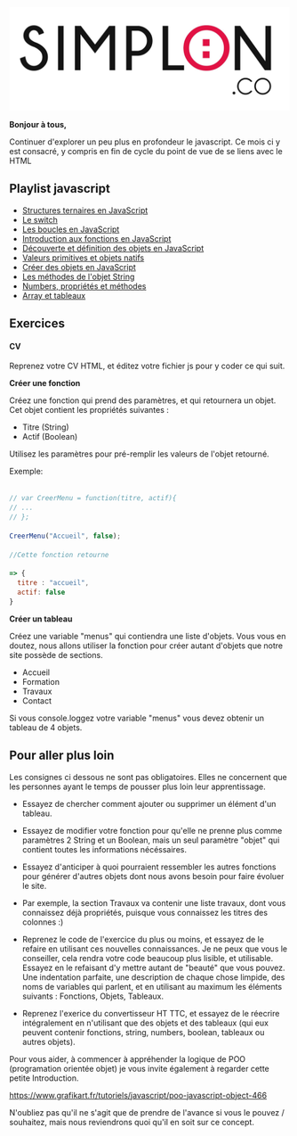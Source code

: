 ![image alt text](image_0.jpg)

**Bonjour à tous,**

Continuer d'explorer un peu plus en profondeur le javascript. Ce mois ci y est consacré, y compris en fin de cycle du point de vue de se liens avec le HTML

## Playlist javascript


* [Structures ternaires en JavaScript](https://www.youtube.com/watch?v=SCPhXNMt79I&index=14&list=PLwLsbqvBlImFB8AuT6ENIg-s87ys4yGWI)
* [Le switch](https://www.youtube.com/watch?v=pkqoAfJkLao&list=PLwLsbqvBlImFB8AuT6ENIg-s87ys4yGWI&index=15)
* [Les boucles en JavaScript](https://www.youtube.com/watch?v=z5PO4uGT2Gg&index=16&list=PLwLsbqvBlImFB8AuT6ENIg-s87ys4yGWI)
* [Introduction aux fonctions en JavaScript](https://www.youtube.com/watch?v=JqzEfz1gsVo&list=PLwLsbqvBlImFB8AuT6ENIg-s87ys4yGWI&index=17)
* [Découverte et définition des objets en JavaScript](https://www.youtube.com/watch?v=9KAZQQoGhYE&list=PLwLsbqvBlImFB8AuT6ENIg-s87ys4yGWI&index=18)
* [Valeurs primitives et objets natifs](https://www.youtube.com/watch?v=w6dXNYW7BTY&list=PLwLsbqvBlImFB8AuT6ENIg-s87ys4yGWI&index=19)
* [Créer des objets en JavaScript](https://www.youtube.com/watch?v=AgKYCm6df6o&list=PLwLsbqvBlImFB8AuT6ENIg-s87ys4yGWI&index=20)
* [Les méthodes de l'objet String](https://www.youtube.com/watch?v=ep4-dpA-pUw&list=PLwLsbqvBlImFB8AuT6ENIg-s87ys4yGWI&index=21)
* [Numbers, propriétés et méthodes](https://www.youtube.com/watch?v=DqkPxkpj3gU&list=PLwLsbqvBlImFB8AuT6ENIg-s87ys4yGWI&index=22)
* [Array et tableaux](https://www.youtube.com/watch?v=U_yJypsGMeo&list=PLwLsbqvBlImFB8AuT6ENIg-s87ys4yGWI&index=23)



## Exercices

#### CV

Reprenez votre CV HTML, et éditez votre fichier js pour y coder ce qui suit.

**Créer une fonction**

Créez une fonction qui prend des paramètres, et qui retournera un objet. Cet objet contient les propriétés suivantes :

* Titre (String)
* Actif (Boolean)

Utilisez les paramètres pour pré-remplir les valeurs de l'objet retourné.

  Exemple:

```javascript

// var CreerMenu = function(titre, actif){
// ...
// };

CreerMenu("Accueil", false);

//Cette fonction retourne

=> {
  titre : "accueil",
  actif: false
}
```
**Créer un tableau**

Créez une variable "menus" qui contiendra une liste d'objets. Vous vous en doutez, nous allons utiliser la fonction pour créer autant d'objets que notre site possède de sections.

* Accueil
* Formation
* Travaux
* Contact

Si vous console.loggez votre variable "menus" vous devez obtenir un tableau de 4 objets.

## Pour aller plus loin

Les consignes ci dessous ne sont pas obligatoires. Elles ne concernent que les personnes ayant le temps de pousser plus loin leur apprentissage.

* Essayez de chercher comment ajouter ou supprimer un élément d'un tableau.

* Essayez de modifier votre fonction pour qu'elle ne prenne plus comme paramètres 2 String et un Boolean, mais un seul paramètre "objet" qui contient toutes les informations nécéssaires.

* Essayez d'anticiper à quoi pourraient ressembler les autres fonctions pour générer d'autres objets dont nous avons besoin pour faire évoluer le site.

* Par exemple, la section Travaux va contenir une liste travaux, dont vous connaissez déjà propriétés, puisque vous connaissez les titres des colonnes :)

* Reprenez le code de l'exercice du plus ou moins, et essayez de le refaire en utilisant ces nouvelles connaissances. Je ne peux que vous le conseiller, cela rendra votre code beaucoup plus lisible, et utilisable. Essayez en le refaisant d'y mettre autant de "beauté" que vous pouvez. Une indentation parfaite, une description de chaque chose limpide, des noms de variables qui parlent, et en utilisant au maximum les éléments suivants : Fonctions, Objets, Tableaux.

* Reprenez l'exerice du convertisseur HT TTC, et essayez de le réecrire intégralement en n'utilisant que des objets et des tableaux (qui eux peuvent contenir fonctions, string, numbers, boolean, tableaux ou autres objets).

Pour vous aider, à commencer à appréhender la logique de POO (programation orientée objet) je vous invite également à regarder cette petite Introduction.

https://www.grafikart.fr/tutoriels/javascript/poo-javascript-object-466

N'oubliez pas qu'il ne s'agit que de prendre de l'avance si vous le pouvez / souhaitez, mais nous reviendrons quoi qu'il en soit sur ce concept.

